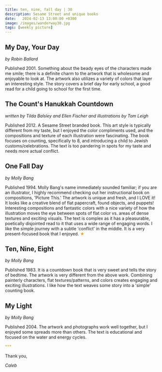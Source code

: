 ```yaml
---
title: ten, nine, fall day | 30
description: Sesame Street and unique books
date:   2024-02-13 13:00:00 +0300
image: /images/wanderway30.jpg
tags: [weekly picture]
---
```


## My Day, Your Day

*by Robin Ballard*

Published 2001. Something about the beady eyes of the characters made me smile; there is a definite charm to the artwork that is wholesome and enjoyable to look at. The artwork also utilizes a variety of colors that layer an interesting style. The story covers a brief day for early school, a good read for a child going to school for the first time.

## The Count's Hanukkah Countdown

*written by Tilda Balsley and Ellen Fischer and illustrations by Tom Leigh*

Published 2012. A Sesame Street branded book. This art style is typically different from my taste, but I enjoyed the color compliments used, and the compositions and texture of each illustration were fascinating. The book focuses on counting, specifically to 8, and introducing a child to Jewish customs/celebrations. The text is too pandering in spots for my taste and needs more actual conflict.

## One Fall Day

*by Molly Bang*

Published 1994. Molly Bang's name immediately sounded familiar; if you are an illustrator, I highly recommend checking out her instructional book on compositions, 'Picture This.' The artwork is unique and fresh, and I LOVE it! It looks like a creative blend of flat papercraft, found objects, and puppets! Interesting compositions and fantastic colors with a nice variety of how the illustration moves the eye between spots of flat color vs. areas of dense textures and exciting visuals. The text is complex as it has a pleasurable, poetically disjointed read to it that uses a wide range of engaging words. I like the simple journey with a subtle 'conflict' in the middle. It is a very present-focused book that I enjoyed. <h style="color:#E7A526;">★</h>

## Ten, Nine, Eight

*by Molly Bang*

Published 1983. It is a countdown book that is very sweet and tells the story of bedtime. The artwork is very different from the above work. Combining painterly characters, flat textures/patterns, and colors creates engaging and exciting illustrations. I like how the text weaves some story into a 'simple' counting book. 

## My Light

*by Molly Bang*

Published 2004. The artwork and photographs work well together, but I enjoyed some spreads more than others. The text is educational and focused on the water and energy cycles. 

<h style="color:#E7A526;">***</h>

Thank you,

*Caleb*